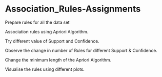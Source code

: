 # Association_Rules-Assignments
Prepare rules for all the data set

Association rules using Apriori Algorithm.

Try different value of Support and Confidence. 

Observe the change in number of Rules for different Support & Confidence.

Change the minimum length of the Apriori Algorithm.

Visualise the rules using different plots.
